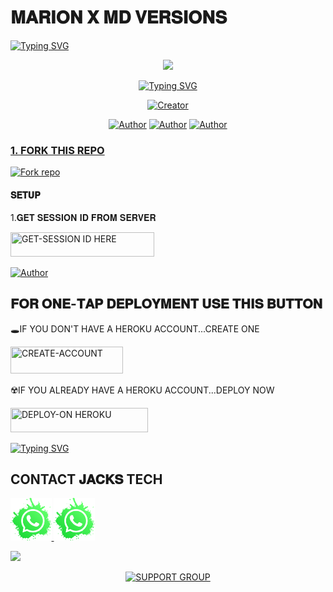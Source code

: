 #        𝐌𝐀𝐑𝐈𝐎𝐍 𝐗 𝐌𝐃 𝐕𝐄𝐑𝐒𝐈𝐎𝐍𝐒

   <a>
                                      <a href="https://git.io/typing-svg"><img src="https://readme-typing-svg.demolab.com?font=Jersey+20+Charted&size=30&pause=1000&color=F71515&width=435&lines=BOT+100%25+LEGIT" alt="Typing SVG" /></a>   
            
<p align="center"> 
<up A simple WhatsApp User Bot Coded By JACKSMOHAA🔥</u>
</p>
<p align="center">
<img src="https://files.catbox.moe/yedfbr.jpg"/>       
<p align="center">
  <a href="https://git.io/typing-svg"><img src="https://readme-typing-svg.demolab.com?font=EB+Garamond&weight=800&size=25&duration=4000&pause=1000&random=false&width=435&lines=+•__I'M+𝐌𝐀𝐑𝐈𝐎𝐍_𝐗+MD__•;MULTI-DEVICE+WHATSAPP+BOT;DEVELOPED+BY+𝐉𝐀𝐂𝐊𝐒𝐌𝐎𝐇𝐀𝐀🥶+MD+TECHS;RELEASED+DATE+07%2F7%2F2024."                               alt="Typing SVG" /></a>
</p> 
<p align="center">
<a href="#"><img title="Creator" src="https://img.shields.io/badge/Creator-𝐉𝐀𝐂𝐊𝐒_TECH-red.svg?style=for-the-badge&logo=github"></a>
</a>
</p>
<p align="center">
<a href="https://github.com/marion"><img title="Author" src="https://img.shields.io/badge/𝙹𝙰𝙲𝙺𝚂𝙼𝙾𝙷𝙰𝙰-black?style=for-the-badge&logo=Github"></a> <a href="https://chat.whatsapp.com/KbRV18SJxUM6bJvnGiJszt"><img title="Author" src="https://img.shields.io/badge/GROUP-black?style=for-the-badge&logo=whatsapp"></a> <a href="https://wa.me/254796087764"><img title="Author" src="https://img.shields.io/badge/CHAT US-black?style=for-the-badge&logo=whatsapp">
<p/>

### 1. FORK THIS REPO

<a href='(https://github.com/marion-jacks/marionx)' target="_blank"><img alt='Fork repo' src='https://img.shields.io/badge/Fork This Repo-black?style=for-the-badge&logo=git&logoColor=white'/></a>
<p align="center">

#### 𝐒𝐄𝐓𝐔𝐏


1.𝐆𝐄𝐓 𝐒𝐄𝐒𝐒𝐈𝐎𝐍 𝐈𝐃 𝐅𝐑𝐎𝐌 𝐒𝐄𝐑𝐕𝐄𝐑


  <a href="https://caseywebzpair-a1c7aca7cb02.herokuapp.com/"><img title="GET-SESSION ID HERE" src="https://img.shields.io/badge/GET-SESSION ID HERE-h?color=green&style=for-the-badge&logo=nike" width="230" height="38.45"/></a></p>  


<p align="left">
<a href="https://nikka-pair-3-g4sk.onrender.com/"><img height= "30" title="Author" src="https://img.shields.io/badge/𝗦𝗘𝗦𝗦𝗜𝗢𝗡-green?style=for-the-badge&logo=render"></a>
<p/>  

 ## 𝐅𝐎𝐑 𝐎𝐍𝐄-𝐓𝐀𝐏 𝐃𝐄𝐏𝐋𝐎𝐘𝐌𝐄𝐍𝐓 𝐔𝐒𝐄 𝐓𝐇𝐈𝐒 𝐁𝐔𝐓𝐓𝐎𝐍

   🕳IF YOU DON'T HAVE A HEROKU ACCOUNT...CREATE ONE
   
   <a href="https://signup.heroku.com/"><img title="CREATE-ACCOUNT" src="https://img.shields.io/badge/CREATE-ACCOUNT-h?color=purple&style=for-the-badge&logo=heroku" width="180" height="43.45"/></a></p>

   ☢️IF YOU ALREADY HAVE A HEROKU ACCOUNT...DEPLOY NOW

 <a href="https://dashboard.heroku.com/new?template=https://github.com/marion-jacks/marionx"><img title="DEPLOY-ON HEROKU" src="https://img.shields.io/badge/DEPLOY-ON HEROKU-h?color=purple&style=for-the-badge&logo=heroku" width="220" height="38.45"/></a></p>

 
 [![Typing SVG](https://readme-typing-svg.herokuapp.com?font=Rockstar-ExtraBold&size=30&pause=1000&color=0000FF&center=true&vCenter=true&width=815&height=60&lines=▭+▬+▭+▬+▭+▬+▭+▬+▭+▬+▭)](https://git.io/typing-svg) 




## CONTACT 𝐉𝐀𝐂𝐊𝐒 TECH
  
   <a href="https://wa.me/254796087764"> <img src="https://raw.githubusercontent.com/shizothetechie/database/main/icon/WhatsApp.png" width="13%"> </a>
  <a href="https://whatsapp.com/channel/0029Vb58ejm35fLoqYxEhn3r"> <img src="https://raw.githubusercontent.com/shizothetechie/database/main/icon/WhatsApp.png" width="13%"> </a>
  

   
<a><img src='https://i.imgur.com/LyHic3i.gif'/>





<p align="center">
    <a href="https://chat.whatsapp.com/KbRV18SJxUM6bJvnGiJszt">
        <img height="30" title="SUPPORT GROUP" src="https://img.shields.io/badge/Support%20Group-25D366?style=for-the-badge&logo=whatsapp&logoColor=white">
    </a>
</p>

